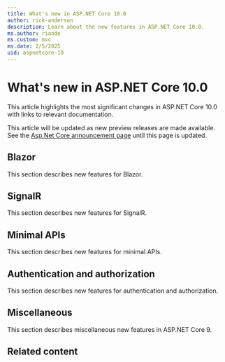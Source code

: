 ```yaml
---
title: What's new in ASP.NET Core 10.0
author: rick-anderson
description: Learn about the new features in ASP.NET Core 10.0.
ms.author: riande
ms.custom: mvc
ms.date: 2/5/2025
uid: aspnetcore-10
---
```

# What's new in ASP.NET Core 10.0

This article highlights the most significant changes in ASP.NET Core 10.0 with links to relevant documentation.

This article will be updated as new preview releases are made available. See the [Asp.Net Core announcement page](https://github.com/aspnet/announcements/issues?q=is%3Aopen+is%3Aissue+milestone%3A1.0.0-rc2) until this page is updated.

<!-- New content should be added to ~/aspnetcore-9/includes/newFeatureName.md files. This will help prevent merge conflicts in this file. -->

## Blazor

This section describes new features for Blazor.

## SignalR

This section describes new features for SignalR.

## Minimal APIs

This section describes new features for minimal APIs.

## Authentication and authorization

This section describes new features for authentication and authorization.

## Miscellaneous

This section describes miscellaneous new features in ASP.NET Core 9.

## Related content
